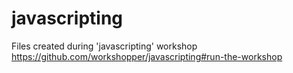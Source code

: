 # javascripting
Files created during 'javascripting' workshop https://github.com/workshopper/javascripting#run-the-workshop
